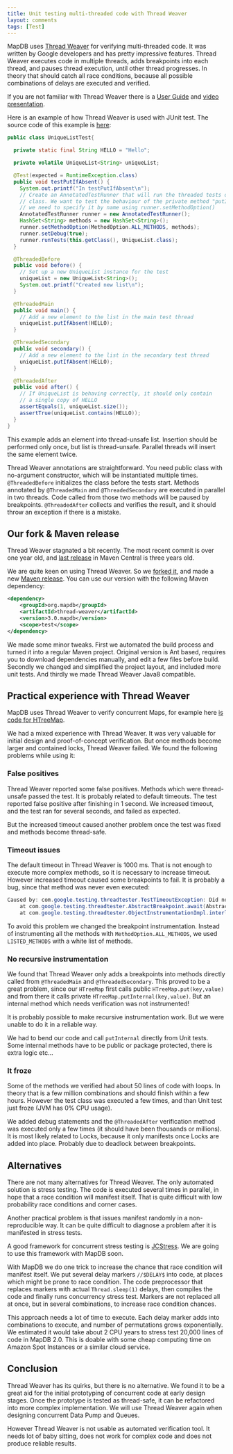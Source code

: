 ```yaml
---
title: Unit testing multi-threaded code with Thread Weaver
layout: comments
tags: [Test]
---
```


MapDB uses [Thread Weaver](https://github.com/google/thread-weaver) for verifying multi-threaded code. It was written by Google developers and has pretty impressive features. Thread Weaver executes code in multiple threads, adds breakpoints into each thread, and pauses thread execution, until other thread progresses. In theory that should catch all race conditions, because all possible combinations of delays are executed and verified.

If you are not familiar with Thread Weaver there is a [User Guide](https://code.google.com/p/thread-weaver/wiki/UsersGuide) and [video presentation](https://www.youtube.com/watch?v=FvH4RBn2gJ8).

Here is an example of how Thread Weaver is used with JUnit test. The source code of this example is [here](https://github.com/jankotek/thread-weaver/blob/master/src/test/java/examples/UniqueListTest.java):

```java
public class UniqueListTest{

  private static final String HELLO = "Hello";

  private volatile UniqueList<String> uniqueList;

  @Test(expected = RuntimeException.class)
  public void testPutIfAbsent() {
    System.out.printf("In testPutIfAbsent\n");
    // Create an AnnotatedTestRunner that will run the threaded tests defined in this
    // class. We want to test the behaviour of the private method "putIfAbsentInternal" so
    // we need to specify it by name using runner.setMethodOption()
    AnnotatedTestRunner runner = new AnnotatedTestRunner();
    HashSet<String> methods = new HashSet<String>();
    runner.setMethodOption(MethodOption.ALL_METHODS, methods);
    runner.setDebug(true);
    runner.runTests(this.getClass(), UniqueList.class);
  }

  @ThreadedBefore
  public void before() {
    // Set up a new UniqueList instance for the test
    uniqueList = new UniqueList<String>();
    System.out.printf("Created new list\n");
  }

  @ThreadedMain
  public void main() {
    // Add a new element to the list in the main test thread
    uniqueList.putIfAbsent(HELLO);
  }

  @ThreadedSecondary
  public void secondary() {
    // Add a new element to the list in the secondary test thread
    uniqueList.putIfAbsent(HELLO);
  }

  @ThreadedAfter
  public void after() {
    // If UniqueList is behaving correctly, it should only contain
    // a single copy of HELLO
    assertEquals(1, uniqueList.size());
    assertTrue(uniqueList.contains(HELLO));
  }
}
```

This example adds an element into thread-unsafe list. Insertion should be performed only once, but list is thread-unsafe. Parallel threads will insert the same element twice.

Thread Weaver annotations are straightforward. You need public class with no-argument constructor, which will be instantiated multiple times. `@ThreadedBefore` initializes the class before the tests start. Methods annotated by `@ThreadedMain` and `@ThreadedSecondary` are executed in parallel in two threads. Code called from those two methods will be paused by breakpoints. `@ThreadedAfter` collects and verifies the result, and it should throw an exception if there is a mistake.

Our fork & Maven release
------------------------

Thread Weaver stagnated a bit recently. The most recent commit is over one year old, and [last release](http://mvnrepository.com/artifact/com.googlecode.thread-weaver/threadweaver) in Maven Central is three years old.

We are quite keen on using Thread Weaver. So we [forked it](https://github.com/jankotek/thread-weaver), and made a new [Maven release](http://mvnrepository.com/artifact/org.mapdb/thread-weaver/3.0.mapdb). You can use our version with the following Maven dependency:

```xml
<dependency>
    <groupId>org.mapdb</groupId>
    <artifactId>thread-weaver</artifactId>
    <version>3.0.mapdb</version>
    <scope>test</scope>
</dependency>
```

We made some minor tweaks. First we automated the build process and turned it into a regular Maven project. Original version is Ant based, requires you to download dependencies manually, and edit a few files before build. Secondly we changed and simplified the project layout, and included more unit tests. And thirdly we made Thread Weaver Java8 compatible.

Practical experience with Thread Weaver
---------------------------------------

MapDB uses Thread Weaver to verify concurrent Maps, for example here [is code for HTreeMap](https://github.com/jankotek/mapdb/blob/mapdb3/mapdb/src/test/java/org/mapdb/HTreeMapWeaverTest.kt).

We had a mixed experience with Thread Weaver. It was very valuable for initial design and proof-of-concept verification. But once methods become larger and contained locks, Thread Weaver failed. We found the following problems while using it:

### False positives

Thread Weaver reported some false positives. Methods which were thread-unsafe passed the test. It is probably related to default timeouts. The test reported false positive after finishing in 1 second. We increased timeout, and the test ran for several seconds, and failed as expected.

But the increased timeout caused another problem once the test was fixed and methods become thread-safe.

### Timeout issues

The default timeout in Thread Weaver is 1000 ms. That is not enough to execute more complex methods, so it is necessary to increase timeout. However increased timeout caused some breakpoints to fail. It is probably a bug, since that method was never even executed:

```java
Caused by: com.google.testing.threadtester.TestTimeoutException: Did not reach Breakpoint(1) @ at beginning of copyAddKeyDir
    at com.google.testing.threadtester.AbstractBreakpoint.await(AbstractBreakpoint.java:186)
    at com.google.testing.threadtester.ObjectInstrumentationImpl.interleave(ObjectInstrumentationImpl.java:285)
```

To avoid this problem we changed the breakpoint instrumentation. Instead of instrumenting all the methods with `MethodOption.ALL_METHODS`, we used `LISTED_METHODS` with a white list of methods.

### No recursive instrumentation

We found that Thread Weaver only adds a breakpoints into methods directly called from `@ThreadedMain` and `@ThreadedSecondary`. This proved to be a great problem, since our `HTreeMap` first calls public `HTreeMap.put(key,value)` and from there it calls private `HTreeMap.putInternal(key,value)`. But an internal method which needs verification was not instrumented!

It is probably possible to make recursive instrumentation work. But we were unable to do it in a reliable way.

We had to bend our code and call `putInternal` directly from Unit tests. Some internal methods have to be public or package protected, there is extra logic etc...

### It froze

Some of the methods we verified had about 50 lines of code with loops. In theory that is a few million combinations and should finish within a few hours. However the test class was executed a few times, and than Unit test just froze (JVM has 0% CPU usage).

We added debug statements and the `@ThreadedAfter` verification method was executed only a few times (it should have been thousands or millions). It is most likely related to Locks, because it only manifests once Locks are added into place. Probably due to deadlock between breakpoints.

Alternatives
------------

There are not many alternatives for Thread Weaver. The only automated solution is stress testing. The code is executed several times in parallel, in hope that a race condition will manifest itself. That is quite difficult with low probability race conditions and corner cases.

Another practical problem is that issues manifest randomly in a non-reproducible way. It can be quite difficult to diagnose a problem after it is manifested in stress tests.

A good framework for concurrent stress testing is [JCStress](http://openjdk.java.net/projects/code-tools/jcstress/). We are going to use this framework with MapDB soon.

With MapDB we do one trick to increase the chance that race condition will manifest itself. We put several delay markers `//$DELAY$` into code, at places which might be prone to race condition. The code preprocessor that replaces markers with actual `Thread.sleep(1)` delays, then compiles the code and finally runs concurrency stress test. Markers are not replaced all at once, but in several combinations, to increase race condition chances.

This approach needs a lot of time to execute. Each delay marker adds into combinations to execute, and number of permutations grows exponentially. We estimated it would take about 2 CPU years to stress test 20,000 lines of code in MapDB 2.0. This is doable with some cheap computing time on Amazon Spot Instances or a similar cloud service.

Conclusion
----------

Thread Weaver has its quirks, but there is no alternative. We found it to be a great aid for the initial prototyping of concurrent code at early design stages. Once the prototype is tested as thread-safe, it can be refactored into more complex implementation. We will use Thread Weaver again when designing concurrent Data Pump and Queues.

However Thread Weaver is not usable as automated verification tool. It needs lot of baby sitting, does not work for complex code and does not produce reliable results.

